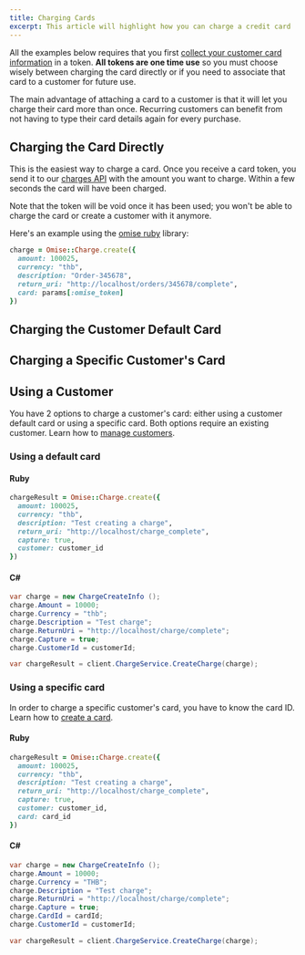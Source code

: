 ```yaml
---
title: Charging Cards
excerpt: This article will highlight how you can charge a credit card
---
```


All the examples below requires that you first [collect your customer card information](/collecting-card-information) in a token. **All tokens are one time use** so you must choose wisely between charging the card directly or if you need to associate that card to a customer for future use.

The main advantage of attaching a card to a customer is that it will let you charge their card more than once. Recurring customers can benefit from not having to type their card details again for every purchase.

## Charging the Card Directly

This is the easiest way to charge a card. Once you receive a card token, you send it to our [charges API](/api/charges/) with the amount you want to charge. Within a few seconds the card will have been charged.

Note that the token will be void once it has been used; you won't be able to charge the card or create a customer with it anymore.

Here's an example using the [omise ruby](https://github.com/omise/omise-ruby) library:

```ruby
charge = Omise::Charge.create({
  amount: 100025,
  currency: "thb",
  description: "Order-345678",
  return_uri: "http://localhost/orders/345678/complete",
  card: params[:omise_token]
})
```

## Charging the Customer Default Card


## Charging a Specific Customer's Card







## Using a Customer

You have 2 options to charge a customer's card: either using a customer default card or using a specific card. Both options require an existing customer. Learn how to [manage customers](./api/customers.html).
### Using a default card

#### Ruby
```ruby
chargeResult = Omise::Charge.create({
  amount: 100025,
  currency: "thb",
  description: "Test creating a charge",
  return_uri: "http://localhost/charge_complete",
  capture: true,
  customer: customer_id
})
```

#### C&#35;
```c#
var charge = new ChargeCreateInfo ();
charge.Amount = 10000;
charge.Currency = "thb";
charge.Description = "Test charge";
charge.ReturnUri = "http://localhost/charge/complete";
charge.Capture = true;
charge.CustomerId = customerId;

var chargeResult = client.ChargeService.CreateCharge(charge);
```


### Using a specific card
In order to charge a specific customer's card, you have to know the card ID. Learn how to [create a card](./api/cards.html#create-a-card).

#### Ruby
```ruby
chargeResult = Omise::Charge.create({
  amount: 100025,
  currency: "thb",
  description: "Test creating a charge",
  return_uri: "http://localhost/charge_complete",
  capture: true,
  customer: customer_id,
  card: card_id
})
```

#### C&#35;
```c#
var charge = new ChargeCreateInfo ();
charge.Amount = 10000;
charge.Currency = "THB";
charge.Description = "Test charge";
charge.ReturnUri = "http://localhost/charge/complete";
charge.Capture = true;
charge.CardId = cardId;
charge.CustomerId = customerId;

var chargeResult = client.ChargeService.CreateCharge(charge);
```
